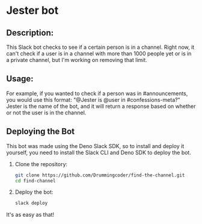 # Jester bot

## Description:
This Slack bot checks to see if a certain person is in a channel. Right now,
it can't check if a user is in a channel with more than 1000 people yet or is in a private channel,
but I'm working on removing that limit.


## Usage:
For example, if you wanted to check if a person was in #announcements, you would 
use this format: "@Jester is @user in #confessions-meta?"
Jester is the name of the bot, and it will return a response based on 
whether or not the user is in the channel.

## Deploying the Bot
This bot was made using the Deno Slack SDK, so to install and deploy it yourself,
you need to install the Slack CLI and Deno SDK to deploy the bot.

1. Clone the repository:
    ```bash
    git clone https://github.com/Drummingcoder/find-the-channel.git
    cd find-channel
    ```
2. Deploy the bot:
    ```bash
    slack deploy
    ```

It's as easy as that!